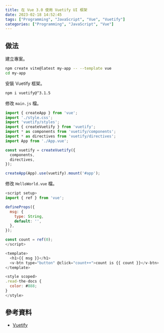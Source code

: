 ```yaml
---
title: 在 Vue 3.0 使用 Vuetify UI 框架
date: 2023-02-18 14:52:45
tags: ["Programming", "JavaScript", "Vue", "Vuetify"]
categories: ["Programming", "JavaScript", "Vue"]
---
```


## 做法

建立專案。

```bash
npm create vite@latest my-app -- --template vue
cd my-app
```

安裝 Vuetify 框架。

```bash
npm i vuetify@^3.1.5
```

修改 `main.js` 檔。

```js
import { createApp } from 'vue';
import './style.css';
import 'vuetify/styles';
import { createVuetify } from 'vuetify';
import * as components from 'vuetify/components';
import * as directives from 'vuetify/directives';
import App from './App.vue';

const vuetify = createVuetify({
  components,
  directives,
});

createApp(App).use(vuetify).mount('#app');
```

修改 `HelloWorld.vue` 檔。

```js
<script setup>
import { ref } from 'vue';

defineProps({
  msg: {
    type: String,
    default: '',
  },
});

const count = ref(0);
</script>

<template>
  <h1>{{ msg }}</h1>
  <v-btn type="button" @click="count++">count is {{ count }}</v-btn>
</template>

<style scoped>
.read-the-docs {
  color: #888;
}
</style>
```

## 參考資料

- [Vuetify](https://next.vuetifyjs.com/en/getting-started/installation/)
